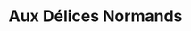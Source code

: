 ---
title: "Aux Délices Normands"
url: /franqueville-saint-pierre/aux-delices-normands/
shop: boulangerie
---